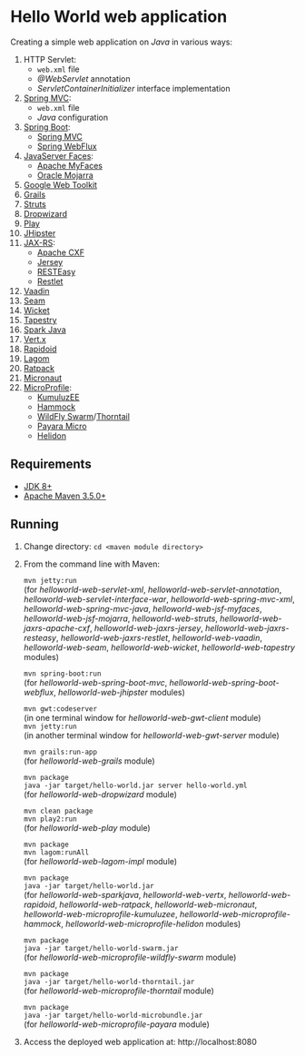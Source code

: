 # Hello World web application

Creating a simple web application on *Java* in various ways:

1. HTTP Servlet:
   * `web.xml` file
   * *@WebServlet* annotation
   * *ServletContainerInitializer* interface implementation
1. [Spring MVC](https://spring.io/projects/spring-framework):
   * `web.xml` file
   * *Java* configuration
1. [Spring Boot](https://spring.io/projects/spring-boot):
   * [Spring MVC](https://docs.spring.io/spring/docs/current/spring-framework-reference/web.html#spring-web)
   * [Spring WebFlux](https://docs.spring.io/spring/docs/current/spring-framework-reference/web-reactive.html#spring-webflux)
1. [JavaServer Faces](https://javaee.github.io/javaserverfaces-spec/):
   * [Apache MyFaces](http://myfaces.apache.org)
   * [Oracle Mojarra](http://javaserverfaces.java.net)
1. [Google Web Toolkit](http://www.gwtproject.org)
1. [Grails](https://grails.org)
1. [Struts](https://struts.apache.org)
1. [Dropwizard](https://www.dropwizard.io)
1. [Play](https://www.playframework.com)
1. [JHipster](https://www.jhipster.tech)
1. [JAX-RS](https://github.com/jax-rs):
   * [Apache CXF](http://cxf.apache.org)
   * [Jersey](https://jersey.github.io)
   * [RESTEasy](https://resteasy.github.io)
   * [Restlet](https://restlet.com)
1. [Vaadin](https://vaadin.com)
1. [Seam](http://seamframework.org)
1. [Wicket](https://wicket.apache.org)
1. [Tapestry](http://tapestry.apache.org)
1. [Spark Java](http://sparkjava.com)
1. [Vert.x](https://vertx.io)
1. [Rapidoid](https://www.rapidoid.org)
1. [Lagom](https://www.lagomframework.com)
1. [Ratpack](https://ratpack.io)
1. [Micronaut](http://micronaut.io)
1. [MicroProfile](https://microprofile.io):
   * [KumuluzEE](https://ee.kumuluz.com)
   * [Hammock](https://hammock-project.github.io)
   * [WildFly Swarm](http://wildfly-swarm.io)/[Thorntail](https://thorntail.io)
   * [Payara Micro](https://www.payara.fish/payara_micro)
   * [Helidon](https://helidon.io)

## Requirements

* [JDK 8+](http://www.oracle.com/technetwork/java/javase/downloads/index.html)
* [Apache Maven 3.5.0+](https://maven.apache.org/download.cgi)

## Running

1. Change directory:
    `cd <maven module directory>`

1. From the command line with Maven:

    `mvn jetty:run`  
    (for *helloworld-web-servlet-xml*, *helloworld-web-servlet-annotation*, *helloworld-web-servlet-interface-war*, *helloworld-web-spring-mvc-xml*, *helloworld-web-spring-mvc-java*, *helloworld-web-jsf-myfaces*, *helloworld-web-jsf-mojarra*, *helloworld-web-struts*, *helloworld-web-jaxrs-apache-cxf*, *helloworld-web-jaxrs-jersey*, *helloworld-web-jaxrs-resteasy*, *helloworld-web-jaxrs-restlet*, *helloworld-web-vaadin*, *helloworld-web-seam*, *helloworld-web-wicket*, *helloworld-web-tapestry* modules)

    `mvn spring-boot:run`  
    (for *helloworld-web-spring-boot-mvc*, *helloworld-web-spring-boot-webflux*, *helloworld-web-jhipster* modules)

    `mvn gwt:codeserver`  
    (in one terminal window for *helloworld-web-gwt-client* module)  
    `mvn jetty:run`  
    (in another terminal window for *helloworld-web-gwt-server* module)

    `mvn grails:run-app`  
    (for *helloworld-web-grails* module)
    
    `mvn package`  
    `java -jar target/hello-world.jar server hello-world.yml`  
    (for *helloworld-web-dropwizard* module)
    
    `mvn clean package`  
    `mvn play2:run`  
    (for *helloworld-web-play* module)
    
    `mvn package`  
    `mvn lagom:runAll`  
    (for *helloworld-web-lagom-impl* module)
    
    `mvn package`  
    `java -jar target/hello-world.jar`  
    (for *helloworld-web-sparkjava*, *helloworld-web-vertx*, *helloworld-web-rapidoid*, *helloworld-web-ratpack*, *helloworld-web-micronaut*, *helloworld-web-microprofile-kumuluzee*, *helloworld-web-microprofile-hammock*, *helloworld-web-microprofile-helidon* modules)
    
    `mvn package`  
    `java -jar target/hello-world-swarm.jar`  
    (for *helloworld-web-microprofile-wildfly-swarm* module)
    
    `mvn package`  
    `java -jar target/hello-world-thorntail.jar`  
    (for *helloworld-web-microprofile-thorntail* module)
    
    `mvn package`  
    `java -jar target/hello-world-microbundle.jar`  
    (for *helloworld-web-microprofile-payara* module)

1. Access the deployed web application at: http://localhost:8080